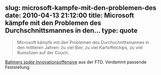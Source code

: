 slug: microsoft-kampfe-mit-den-problemen-des
date: 2010-04-13 21:12:00
title: Microsoft kämpfe mit den Problemen des Durchschnittsmannes in den...
type: quote
---

> Microsoft kämpfe mit den Problemen des Durchschnittsmannes in den mittleren Jahren: zu viel Bier, zu viel Kartoffelchips, zu viel Rumsitzen auf der Couch.

[Ballmers späte Innovationsoffensive](http://www.ftd.de/it-medien/it-telekommunikation/:neues-von-microsoft-ballmers-spaete-innovationsoffensive/50100051.html#utm_source=rss2&utm_medium=rss_feed&utm_campaign=/it-medien) aus der FTD. Verdammt passende Feststellung.
